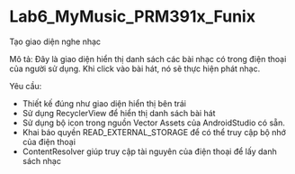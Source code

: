 # Lab6_MyMusic_PRM391x_Funix
 Tạo giao diện nghe nhạc
 
Mô tả:
Đây là giao diện hiển thị danh sách các bài nhạc có trong điện thoại của người sử dụng. 
Khi click vào bài hát, nó sẽ thực hiện phát nhạc.  

Yêu cầu:
-  Thiết kế đúng như giao diện hiển thị bên trái
-  Sử dụng RecyclerView để hiển thị danh sách bài hát
-   Sử dụng bộ icon trong nguồn Vector Assets của AndroidStudio có sẵn.
-   Khai báo quyền READ_EXTERNAL_STORAGE để có thể truy cập bộ nhớ của điện thoại
-   ContentResolver giúp truy cập tài nguyên của điện thoại để lấy danh sách nhạc    